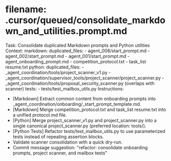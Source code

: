 # filename: .cursor/queued/consolidate_markdown_and_utilities.prompt.md
Task: Consolidate duplicated Markdown prompts and Python utilities
Context:
  markdown:
    duplicated_files:
      - agent_008/start_prompt.md
      - agent_002/start_prompt.md
      - agent_001/start_prompt.md
      - agent_onboarding_prompt.md
      - competition_protocol.txt
      - task_list resume.txt
  python:
    duplicated_files:
      - _agent_coordination/tools/project_scanner_v1.py
      - _agent_coordination/supervisor_tools/project_scanner/project_scanner.py
      - _agent_coordination/tools/proposal_security_scanner.py (overlaps with scanner)
    tests:
      - tests/test_mailbox_utils.py
Instructions:
  - [Markdown] Extract common content from onboarding prompts into _agent_coordination/onboarding/_start_prompt_template.md.
  - [Markdown] Merge competition_protocol.txt and task_list resume.txt into a unified protocol.md file.
  - [Python] Merge project_scanner_v1.py and project_scanner.py into a single canonical project_scanner.py (preferred location: tools/).
  - [Python Tests] Refactor tests/test_mailbox_utils.py to use parameterized tests instead of repeating assertion blocks.
  - Validate scanner consolidation with a quick dry-run.
  - Commit message suggestion: "refactor: consolidate onboarding prompts, project scanner, and mailbox tests"

